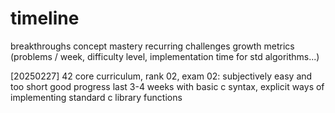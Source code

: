# timeline
breakthroughs
concept mastery
recurring challenges
growth metrics (problems / week, difficulty level, implementation time for std algorithms...)

[20250227] 42 core curriculum, rank 02, exam 02: subjectively easy and too short
good progress last 3-4 weeks with basic c syntax, explicit ways of implementing standard c library functions